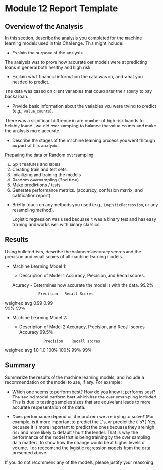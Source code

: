 # Module 12 Report Template

## Overview of the Analysis

In this section, describe the analysis you completed for the machine learning models used in this Challenge. This might include:

* Explain the purpose of the analysis.

The analysis was to prove how accurate our models were at predicting loans in general both healthy and high risk.

* Explain what financial information the data was on, and what you needed to predict.

The data was based on client variables that could alter their ability to pay backa loan.

* Provide basic information about the variables you were trying to predict (e.g., `value_counts`).

There was a significant diffrence in are number of high risk loands to helahty loand , we did over sampling to balance the value counts and make the analysis more accurate.

* Describe the stages of the machine learning process you went through as part of this analysis.

Preparing the data or Random oversampling.

1. Split features and labels
2. Creating train and test sets.
3. Initailizing and training the models
6. Random oversampling (2nd time)
4. Make predictions / tests
5. Generate performance metrics. (accuracy, confusion matrix, and callification report)

* Briefly touch on any methods you used (e.g., `LogisticRegression`, or any resampling method).

  Logistic regression was used becuase it was a binary test and has easy training and works well with binary classics.

## Results

Using bulleted lists, describe the balanced accuracy scores and the precision and recall scores of all machine learning models.

* Machine Learning Model 1:
  * Description of Model 1 Accuracy, Precision, and Recall scores.

  Acuracy - Determines how accurate the model is with the data.
99.2%

                  Precision   Recall Scores
weighted avg       0.99       0.99       
                   99%        99%

* Machine Learning Model 2:

  * Description of Model 2 Accuracy, Precision, and Recall scores.
Accuracy
99.5%

                   Precision    Recall scores
weighted avg       1.0      1.0
                  100%      100%
                  99%         99%
## Summary

Summarize the results of the machine learning models, and include a recommendation on the model to use, if any. For example:
* Which one seems to perform best? How do you know it performs best?
  The secind model perform best which has the over smampling included. This is due to testing samples sizes that are equivelant leads to more accurate respesentation of the data.

* Does performance depend on the problem we are trying to solve? (For example, is it more important to predict the `1`'s, or predict the `0`'s? )
Yes, becuase it is more important to predict the ones becuase they are high risk and more likely to default / hurt the lender.
That is why the performance of the model that is being training by the over sampling data matters. to show how the change would be at higher levels of volume.
I do reccomend the logistic regression models from the data presented above.

If you do not recommend any of the models, please justify your reasoning.

